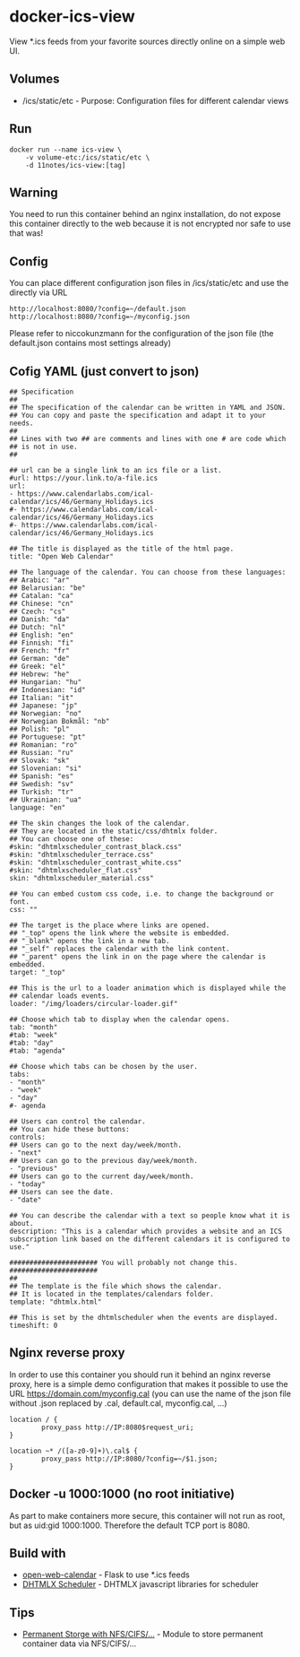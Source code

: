 # docker-ics-view
View *.ics feeds from your favorite sources directly online on a simple web UI.

## Volumes
* /ics/static/etc - Purpose: Configuration files for different calendar views

## Run
```shell
docker run --name ics-view \
    -v volume-etc:/ics/static/etc \
    -d 11notes/ics-view:[tag]
```

## Warning
You need to run this container behind an nginx installation, do not expose this container directly to the web because it is not encrypted nor safe to use that was!

## Config
You can place different configuration json files in /ics/static/etc and use the directly via URL
```shell
http://localhost:8080/?config=~/default.json
http://localhost:8080/?config=~/myconfig.json
```
Please refer to niccokunzmann for the configuration of the json file (the default.json contains most settings already)

## Cofig YAML (just convert to json)
```shell
## Specification
##
## The specification of the calendar can be written in YAML and JSON.
## You can copy and paste the specification and adapt it to your needs.
##
## Lines with two ## are comments and lines with one # are code which
## is not in use.
##

## url can be a single link to an ics file or a list.
#url: https://your.link.to/a-file.ics
url:
- https://www.calendarlabs.com/ical-calendar/ics/46/Germany_Holidays.ics
#- https://www.calendarlabs.com/ical-calendar/ics/46/Germany_Holidays.ics
#- https://www.calendarlabs.com/ical-calendar/ics/46/Germany_Holidays.ics

## The title is displayed as the title of the html page.
title: "Open Web Calendar"

## The language of the calendar. You can choose from these languages:
## Arabic: "ar"
## Belarusian: "be"
## Catalan: "ca"
## Chinese: "cn"
## Czech: "cs"
## Danish: "da"
## Dutch: "nl"
## English: "en"
## Finnish: "fi"
## French: "fr"
## German: "de"
## Greek: "el"
## Hebrew: "he"
## Hungarian: "hu"
## Indonesian: "id"
## Italian: "it"
## Japanese: "jp"
## Norwegian: "no"
## Norwegian Bokmål: "nb"
## Polish: "pl"
## Portuguese: "pt"
## Romanian: "ro"
## Russian: "ru"
## Slovak: "sk"
## Slovenian: "si"
## Spanish: "es"
## Swedish: "sv"
## Turkish: "tr"
## Ukrainian: "ua"
language: "en"

## The skin changes the look of the calendar.
## They are located in the static/css/dhtmlx folder.
## You can choose one of these:
#skin: "dhtmlxscheduler_contrast_black.css"
#skin: "dhtmlxscheduler_terrace.css"
#skin: "dhtmlxscheduler_contrast_white.css"
#skin: "dhtmlxscheduler_flat.css"
skin: "dhtmlxscheduler_material.css"

## You can embed custom css code, i.e. to change the background or font.
css: ""

## The target is the place where links are opened.
## "_top" opens the link where the website is embedded.
## "_blank" opens the link in a new tab.
## "_self" replaces the calendar with the link content.
## "_parent" opens the link in on the page where the calendar is embedded.
target: "_top"

## This is the url to a loader animation which is displayed while the
## calendar loads events.
loader: "/img/loaders/circular-loader.gif"

## Choose which tab to display when the calendar opens.
tab: "month"
#tab: "week"
#tab: "day"
#tab: "agenda"

## Choose which tabs can be chosen by the user.
tabs:
- "month"
- "week"
- "day"
#- agenda

## Users can control the calendar.
## You can hide these buttons:
controls:
## Users can go to the next day/week/month.
- "next"
## Users can go to the previous day/week/month.
- "previous"
## Users can go to the current day/week/month.
- "today"
## Users can see the date.
- "date"

## You can describe the calendar with a text so people know what it is about.
description: "This is a calendar which provides a website and an ICS subscription link based on the different calendars it is configured to use."

###################### You will probably not change this. ######################
##
## The template is the file which shows the calendar.
## It is located in the templates/calendars folder.
template: "dhtmlx.html"

## This is set by the dhtmlscheduler when the events are displayed.
timeshift: 0
```

## Nginx reverse proxy
In order to use this container you should run it behind an nginx reverse proxy, here is a simple demo configuration that makes it possible to use the URL https://domain.com/myconfig.cal (you can use the name of the json file without .json replaced by .cal, default.cal, myconfig.cal, ...)
```shell
location / {
        proxy_pass http://IP:8080$request_uri;
}

location ~* /([a-z0-9]+)\.cal$ {
        proxy_pass http://IP:8080/?config=~/$1.json;
}
```

## Docker -u 1000:1000 (no root initiative)
As part to make containers more secure, this container will not run as root, but as uid:gid 1000:1000. Therefore the default TCP port is 8080.

## Build with
* [open-web-calendar](https://github.com/niccokunzmann/open-web-calendar) - Flask to use *.ics feeds
* [DHTMLX Scheduler](https://dhtmlx.com/docs/products/dhtmlxScheduler/) - DHTMLX javascript libraries for scheduler

## Tips
* [Permanent Storge with NFS/CIFS/...](https://github.com/11notes/alpine-docker-netshare) - Module to store permanent container data via NFS/CIFS/...